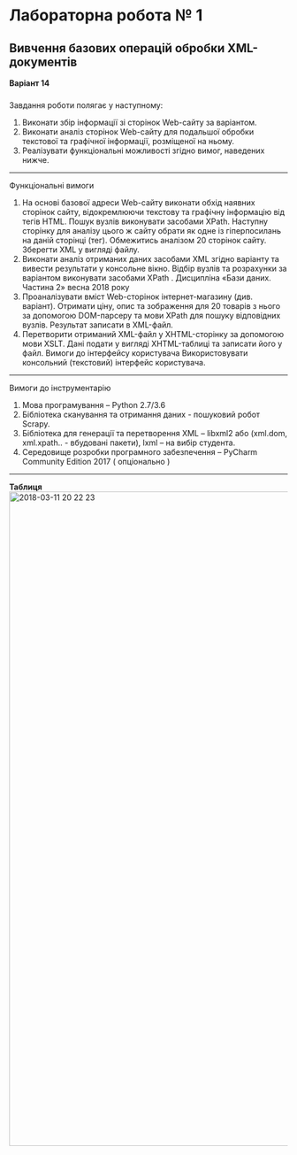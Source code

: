 Лабораторна робота № 1
===
Вивчення базових операцій обробки XML-документів
-----------------------------------
**Варіант 14**
###

Завдання  роботи полягає у наступному:
1. Виконати збір інформації зі сторінок Web-сайту за варіантом.
2. Виконати аналіз сторінок Web-сайту для подальшої обробки текстової та
графічної інформації, розміщеної на ньому.
3. Реалізувати функціональні можливості згідно вимог, наведених нижче.
-----------------------------------
Функціональні вимоги
1. На основі базової адреси Web-сайту виконати обхід наявних сторінок сайту, відокремлюючи текстову та графічну інформацію від тегів HTML. Пошук вузлів виконувати засобами XPath. Наступну сторінку для аналізу цього ж сайту обрати як одне із гіперпосилань на даній сторінці (тег). Обмежитись аналізом 20 сторінок сайту. Зберегти XML у вигляді файлу.
2. Виконати аналіз отриманих даних засобами XML згідно варіанту та вивести результати у консольне вікно. Відбір вузлів та розрахунки за варіантом  виконувати засобами XPath .
Дисципліна «Бази даних. Частина 2» весна 2018 року
3. Проаналізувати вміст Web-сторінок інтернет-магазину (див. варіант). Отримати ціну, опис та зображення для 20 товарів з нього за допомогою DOM-парсеру та мови XPath для пошуку відповідних вузлів. Результат записати в XML-файл.
4. Перетворити отриманий XML-файл у XHTML-сторінку за допомогою мови XSLT. Дані подати у вигляді XHTML-таблиці та записати його у файл.
Вимоги до інтерфейсу користувача
Використовувати консольний (текстовий) інтерфейс користувача.
-----------------------------------
Вимоги до інструментарію
1. Мова програмування – Python 2.7/3.6
2. Бібліотека сканування та отримання даних - пошуковий робот Scrapy.
3. Бібліотека для генерації та перетворення XML – libxml2 або (xml.dom,
xml.xpath.. - вбудовані пакети), lxml – на вибір студента.
4. Середовище розробки програмного забезпечення – PyCharm Community
Edition 2017 ( опціонально )
-----------------------------------
**Таблиця**
<img width="1183" alt="2018-03-11 20 22 23" src="https://user-images.githubusercontent.com/14141164/37257075-c12d5b4e-256c-11e8-8778-f20c7d5924f9.png">



